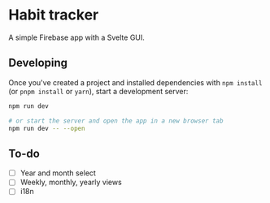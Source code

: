 # Habit tracker

A simple Firebase app with a Svelte GUI.

## Developing

Once you've created a project and installed dependencies with `npm install` (or `pnpm install` or `yarn`), start a development server:

```bash
npm run dev

# or start the server and open the app in a new browser tab
npm run dev -- --open
```

## To-do

- [ ] Year and month select
- [ ] Weekly, monthly, yearly views
- [ ] i18n
